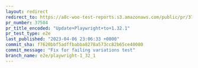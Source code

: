 ```yaml
---
layout: redirect
redirect_to: https://a8c-woo-test-reports.s3.amazonaws.com/public/pr/37504/e2e/index.html
pr_number: 37504
pr_title_encoded: "Update+Playwright+to+1.32.1"
pr_test_type: e2e
last_published: "2023-04-06 23:06:33 +0000"
commit_sha: f7620bbf5adffbabba8278a573cc82b65ce40080
commit_message: "Fix for failing variations test"
branch_name: e2e/playwright-1_32_1
---
```

